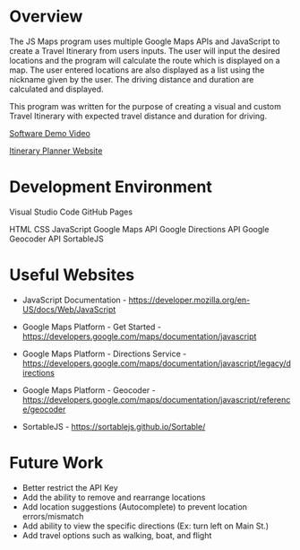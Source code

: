 # Overview

The JS Maps program uses multiple Google Maps APIs and JavaScript to create a Travel Itinerary from users inputs. The user will input the desired locations and the program will calculate the route which is displayed on a map. The user entered locations are also displayed as a list using the nickname given by the user. The driving distance and duration are calculated and displayed.

This program was written for the purpose of creating a visual and custom Travel Itinerary with expected travel distance and duration for driving.

[Software Demo Video](http://youtube.link.goes.here)

[Itinerary Planner Website](https://ashesmsmith.github.io/JS_Maps/)

# Development Environment

Visual Studio Code
GitHub Pages

HTML
CSS
JavaScript
Google Maps API
Google Directions API
Google Geocoder API
SortableJS

# Useful Websites

- JavaScript Documentation - https://developer.mozilla.org/en-US/docs/Web/JavaScript

- Google Maps Platform - Get Started - https://developers.google.com/maps/documentation/javascript

- Google Maps Platform - Directions Service - https://developers.google.com/maps/documentation/javascript/legacy/directions

- Google Maps Platform - Geocoder - https://developers.google.com/maps/documentation/javascript/reference/geocoder

- SortableJS - https://sortablejs.github.io/Sortable/

# Future Work

- Better restrict the API Key
- Add the ability to remove and rearrange locations
- Add location suggestions (Autocomplete) to prevent location errors/mismatch
- Add ability to view the specific directions (Ex: turn left on Main St.)
- Add travel options such as walking, boat, and flight
